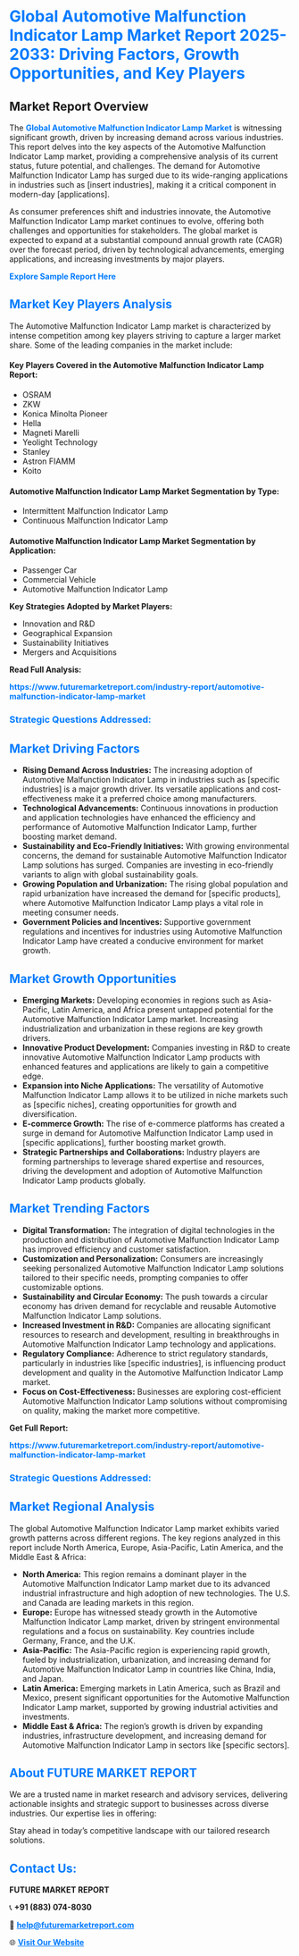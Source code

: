 <h1 style="color: #007BFF;">Global Automotive Malfunction Indicator Lamp Market Report 2025-2033: Driving Factors, Growth Opportunities, and Key Players</h1>

<section id="overview">
<h2>Market Report Overview</h2>
<p>The <a href="https://www.futuremarketreport.com/industry-report/automotive-malfunction-indicator-lamp-market" style="color: #007BFF; text-decoration: none;"><strong>Global Automotive Malfunction Indicator Lamp Market</strong></a> is witnessing significant growth, driven by increasing demand across various industries. This report delves into the key aspects of the Automotive Malfunction Indicator Lamp market, providing a comprehensive analysis of its current status, future potential, and challenges. The demand for Automotive Malfunction Indicator Lamp has surged due to its wide-ranging applications in industries such as [insert industries], making it a critical component in modern-day [applications].</p>
<p>As consumer preferences shift and industries innovate, the Automotive Malfunction Indicator Lamp market continues to evolve, offering both challenges and opportunities for stakeholders. The global market is expected to expand at a substantial compound annual growth rate (CAGR) over the forecast period, driven by technological advancements, emerging applications, and increasing investments by major players.</p>
</section>

<section id="overview">
<p><a href="https://www.futuremarketreport.com/request-sample/reportId=126382" style="color: #007BFF; text-decoration: none;"><strong>Explore Sample Report Here</strong></a></p>
</section>

<section id="key-players">
<h2 style="color: #007BFF;">Market Key Players Analysis</h2>
<p>The Automotive Malfunction Indicator Lamp market is characterized by intense competition among key players striving to capture a larger market share. Some of the leading companies in the market include:</p>
<h4>Key Players Covered in the Automotive Malfunction Indicator Lamp Report:</h4>
<ul><li>OSRAM</li><li>ZKW</li><li>Konica Minolta Pioneer</li><li>Hella</li><li>Magneti Marelli</li><li>Yeolight Technology</li><li>Stanley</li><li>Astron FIAMM</li><li>Koito</li></ul>
<h4>Automotive Malfunction Indicator Lamp Market Segmentation by Type:</h4>
<ul><li>Intermittent Malfunction Indicator Lamp</li><li>Continuous Malfunction Indicator Lamp</li></ul>

<h4>Automotive Malfunction Indicator Lamp Market Segmentation by Application:</h4>
<ul><li>Passenger Car</li><li>Commercial Vehicle</li><li>Automotive Malfunction Indicator Lamp</li></ul>
<p><strong>Key Strategies Adopted by Market Players:</strong></p>
<ul>
<li>Innovation and R&D</li>
<li>Geographical Expansion</li>
<li>Sustainability Initiatives</li>
<li>Mergers and Acquisitions</li>
</ul>
</section>

<section>
<p><strong>Read Full Analysis: </strong></p><a href="https://www.futuremarketreport.com/industry-report/automotive-malfunction-indicator-lamp-market" style="color: #007BFF; text-decoration: none;"><strong>https://www.futuremarketreport.com/industry-report/automotive-malfunction-indicator-lamp-market</strong></a>
<h3 style="color: #007BFF;">Strategic Questions Addressed:</h3>
</section>

<section id="driving-factors">
<h2 style="color: #007BFF;">Market Driving Factors</h2>
<ul>
<li><strong>Rising Demand Across Industries:</strong> The increasing adoption of Automotive Malfunction Indicator Lamp in industries such as [specific industries] is a major growth driver. Its versatile applications and cost-effectiveness make it a preferred choice among manufacturers.</li>
<li><strong>Technological Advancements:</strong> Continuous innovations in production and application technologies have enhanced the efficiency and performance of Automotive Malfunction Indicator Lamp, further boosting market demand.</li>
<li><strong>Sustainability and Eco-Friendly Initiatives:</strong> With growing environmental concerns, the demand for sustainable Automotive Malfunction Indicator Lamp solutions has surged. Companies are investing in eco-friendly variants to align with global sustainability goals.</li>
<li><strong>Growing Population and Urbanization:</strong> The rising global population and rapid urbanization have increased the demand for [specific products], where Automotive Malfunction Indicator Lamp plays a vital role in meeting consumer needs.</li>
<li><strong>Government Policies and Incentives:</strong> Supportive government regulations and incentives for industries using Automotive Malfunction Indicator Lamp have created a conducive environment for market growth.</li>
</ul>
</section>

<section id="growth-opportunities">
<h2 style="color: #007BFF;">Market Growth Opportunities</h2>
<ul>
<li><strong>Emerging Markets:</strong> Developing economies in regions such as Asia-Pacific, Latin America, and Africa present untapped potential for the Automotive Malfunction Indicator Lamp market. Increasing industrialization and urbanization in these regions are key growth drivers.</li>
<li><strong>Innovative Product Development:</strong> Companies investing in R&D to create innovative Automotive Malfunction Indicator Lamp products with enhanced features and applications are likely to gain a competitive edge.</li>
<li><strong>Expansion into Niche Applications:</strong> The versatility of Automotive Malfunction Indicator Lamp allows it to be utilized in niche markets such as [specific niches], creating opportunities for growth and diversification.</li>
<li><strong>E-commerce Growth:</strong> The rise of e-commerce platforms has created a surge in demand for Automotive Malfunction Indicator Lamp used in [specific applications], further boosting market growth.</li>
<li><strong>Strategic Partnerships and Collaborations:</strong> Industry players are forming partnerships to leverage shared expertise and resources, driving the development and adoption of Automotive Malfunction Indicator Lamp products globally.</li>
</ul>
</section>

<section id="trending-factors">
<h2 style="color: #007BFF;">Market Trending Factors</h2>
<ul>
<li><strong>Digital Transformation:</strong> The integration of digital technologies in the production and distribution of Automotive Malfunction Indicator Lamp has improved efficiency and customer satisfaction.</li>
<li><strong>Customization and Personalization:</strong> Consumers are increasingly seeking personalized Automotive Malfunction Indicator Lamp solutions tailored to their specific needs, prompting companies to offer customizable options.</li>
<li><strong>Sustainability and Circular Economy:</strong> The push towards a circular economy has driven demand for recyclable and reusable Automotive Malfunction Indicator Lamp solutions.</li>
<li><strong>Increased Investment in R&D:</strong> Companies are allocating significant resources to research and development, resulting in breakthroughs in Automotive Malfunction Indicator Lamp technology and applications.</li>
<li><strong>Regulatory Compliance:</strong> Adherence to strict regulatory standards, particularly in industries like [specific industries], is influencing product development and quality in the Automotive Malfunction Indicator Lamp market.</li>
<li><strong>Focus on Cost-Effectiveness:</strong> Businesses are exploring cost-efficient Automotive Malfunction Indicator Lamp solutions without compromising on quality, making the market more competitive.</li>
</ul>
</section>

<section>
<p><strong>Get Full Report: </strong></p><a href="https://www.futuremarketreport.com/industry-report/automotive-malfunction-indicator-lamp-market" style="color: #007BFF; text-decoration: none;"><strong>https://www.futuremarketreport.com/industry-report/automotive-malfunction-indicator-lamp-market</strong></a>
<h3 style="color: #007BFF;">Strategic Questions Addressed:</h3>
</section>


<section id="regional-analysis">
<h2 style="color: #007BFF;">Market Regional Analysis</h2>
<p>The global Automotive Malfunction Indicator Lamp market exhibits varied growth patterns across different regions. The key regions analyzed in this report include North America, Europe, Asia-Pacific, Latin America, and the Middle East & Africa:</p>
<ul>
<li><strong>North America:</strong> This region remains a dominant player in the Automotive Malfunction Indicator Lamp market due to its advanced industrial infrastructure and high adoption of new technologies. The U.S. and Canada are leading markets in this region.</li>
<li><strong>Europe:</strong> Europe has witnessed steady growth in the Automotive Malfunction Indicator Lamp market, driven by stringent environmental regulations and a focus on sustainability. Key countries include Germany, France, and the U.K.</li>
<li><strong>Asia-Pacific:</strong> The Asia-Pacific region is experiencing rapid growth, fueled by industrialization, urbanization, and increasing demand for Automotive Malfunction Indicator Lamp in countries like China, India, and Japan.</li>
<li><strong>Latin America:</strong> Emerging markets in Latin America, such as Brazil and Mexico, present significant opportunities for the Automotive Malfunction Indicator Lamp market, supported by growing industrial activities and investments.</li>
<li><strong>Middle East & Africa:</strong> The region’s growth is driven by expanding industries, infrastructure development, and increasing demand for Automotive Malfunction Indicator Lamp in sectors like [specific sectors].</li>
</ul>
</section>

<footer>
<h2 style="color: #007BFF;">About FUTURE MARKET REPORT</h2>
<p>We are a trusted name in market research and advisory services, delivering actionable insights and strategic support to businesses across diverse industries. Our expertise lies in offering:</p>

<p>Stay ahead in today’s competitive landscape with our tailored research solutions.</p>

<h2 style="color: #007BFF;">Contact Us:</h2>
<p><strong>FUTURE MARKET REPORT</strong></p>
<p>📞 <strong>+91 (883) 074-8030</strong></p>
<p>📧 <strong><a href="mailto:help@futuremarketreport.com" style="color: #007BFF;">help@futuremarketreport.com</a></strong></p>
<p>🌐 <strong><a href="https://www.futuremarketreport.com/" style="color: #007BFF;">Visit Our Website</a></strong></p>
</footer>